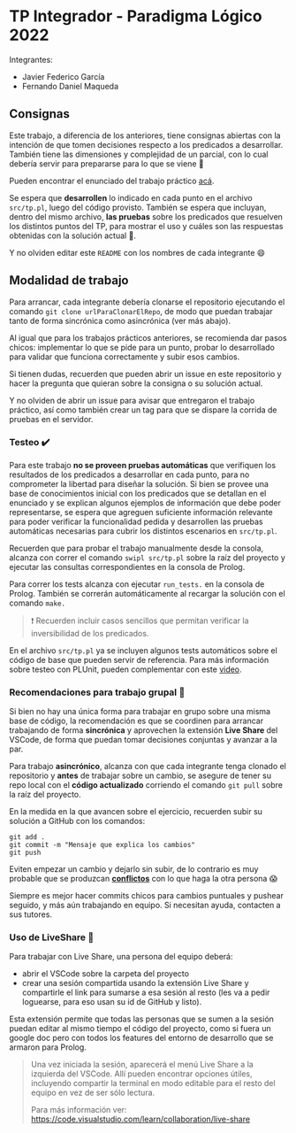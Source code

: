 # TP Integrador - Paradigma Lógico 2022

Integrantes:

- Javier Federico García
- Fernando Daniel Maqueda

## Consignas

Este trabajo, a diferencia de los anteriores, tiene consignas abiertas con la intención de que tomen decisiones respecto a los predicados a desarrollar. También tiene las dimensiones y complejidad de un parcial, con lo cual debería servir para prepararse para lo que se viene :muscle:

Pueden encontrar el enunciado del trabajo práctico [acá](https://docs.google.com/document/d/1AWkWEABla82BiepmID8F3FAhGE6xP6dTTYGfxrHKnuM/edit#).

Se espera que **desarrollen** lo indicado en cada punto en el archivo `src/tp.pl`, luego del código provisto. También se espera que incluyan, dentro del mismo archivo, **las pruebas** sobre los predicados que resuelven los distintos puntos del TP, para mostrar el uso y cuáles son las respuestas obtenidas con la solución actual :mag_right:.

Y no olviden editar este `README` con los nombres de cada integrante :smile:

## Modalidad de trabajo

Para arrancar, cada integrante debería clonarse el repositorio ejecutando el comando `git clone urlParaClonarElRepo`, de modo que puedan trabajar tanto de forma sincrónica como asincrónica (ver más abajo).

Al igual que para los trabajos prácticos anteriores, se recomienda dar pasos chicos: implementar lo que se pide para un punto, probar lo desarrollado para validar que funciona correctamente y subir esos cambios.

Si tienen dudas, recuerden que pueden abrir un issue en este repositorio y hacer la pregunta que quieran sobre la consigna o su solución actual.

Y no olviden de abrir un issue para avisar que entregaron el trabajo práctico, así como también crear un tag para que se dispare la corrida de pruebas en el servidor.

### Testeo :heavy_check_mark:

Para este trabajo **no se proveen pruebas automáticas** que verifiquen los resultados de los predicados a desarrollar en cada punto, para no comprometer la libertad para diseñar la solución. Si bien se provee una base de conocimientos inicial con los predicados que se detallan en el enunciado y se explican algunos ejemplos de información que debe poder representarse, se espera que agreguen suficiente información relevante para poder verificar la funcionalidad pedida y desarrollen las pruebas automáticas necesarias para cubrir los distintos escenarios en `src/tp.pl`.

Recuerden que para probar el trabajo manualmente desde la consola, alcanza con correr el comando `swipl src/tp.pl` sobre la raíz del proyecto y ejecutar las consultas correspondientes en la consola de Prolog.

Para correr los tests alcanza con ejecutar `run_tests.` en la consola de Prolog. También se correrán automáticamente al recargar la solución con el comando `make.`

> :exclamation: Recuerden incluir casos sencillos que permitan verificar la inversibilidad de los predicados.

En el archivo `src/tp.pl` ya se incluyen algunos tests automáticos sobre el código de base que pueden servir de referencia. Para más información sobre testeo con PLUnit, pueden complementar con este [video](https://youtu.be/8Llph7eV8rs).

### Recomendaciones para trabajo grupal :busts_in_silhouette:

Si bien no hay una única forma para trabajar en grupo sobre una misma base de código, la recomendación es que se coordinen para arrancar trabajando de forma **sincrónica** y aprovechen la extensión **Live Share** del VSCode, de forma que puedan tomar decisiones conjuntas y avanzar a la par.

Para trabajo **asincrónico**, alcanza con que cada integrante tenga clonado el repositorio y **antes** de trabajar sobre un cambio, se asegure de tener su repo local con el **código actualizado** corriendo el comando `git pull` sobre la raíz del proyecto.

En la medida en la que avancen sobre el ejercicio, recuerden subir su solución a GitHub con los comandos:

```
git add .
git commit -m "Mensaje que explica los cambios"
git push
```

Eviten empezar un cambio y dejarlo sin subir, de lo contrario es muy probable que se produzcan [**conflictos**](https://www.youtube.com/watch?v=sKcN7cWFniw&list=PL2xYJ49ov_ddydw7wvncxMBzB3wpqPV0u&index=7) con lo que haga la otra persona :scream:

Siempre es mejor hacer commits chicos para cambios puntuales y pushear seguido, y más aún trabajando en equipo. Si necesitan ayuda, contacten a sus tutores.

### Uso de LiveShare :rocket:

Para trabajar con Live Share, una persona del equipo deberá:

- abrir el VSCode sobre la carpeta del proyecto
- crear una sesión compartida usando la extensión Live Share y compartirle el link para sumarse a esa sesión al resto (les va a pedir loguearse, para eso usan su id de GitHub y listo).

Esta extensión permite que todas las personas que se sumen a la sesión puedan editar al mismo tiempo el código del proyecto, como si fuera un google doc pero con todos los features del entorno de desarrollo que se armaron para Prolog.

> Una vez iniciada la sesión, aparecerá el menú Live Share a la izquierda del VSCode. Allí pueden encontrar opciones útiles, incluyendo compartir la terminal en modo editable para el resto del equipo en vez de ser sólo lectura.
>
> Para más información ver: https://code.visualstudio.com/learn/collaboration/live-share
